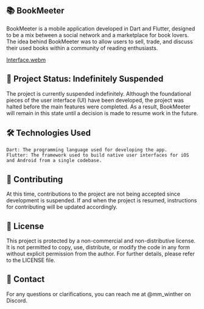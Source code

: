 ## 📚 BookMeeter
BookMeeter is a mobile application developed in Dart and Flutter, designed to be a mix between a social network and a marketplace for book lovers. The idea behind BookMeeter was to allow users to sell, trade, and discuss their used books within a community of reading enthusiasts.

[Interface.webm](https://github.com/user-attachments/assets/0b0c8837-03bb-416a-92b1-5959df5e58c2)

## 🚨 Project Status: Indefinitely Suspended
The project is currently suspended indefinitely. Although the foundational pieces of the user interface (UI) have been developed, the project was halted before the main features were completed. As a result, BookMeeter will remain in this state until a decision is made to resume work in the future.

## 🛠️ Technologies Used
    Dart: The programming language used for developing the app.
    Flutter: The framework used to build native user interfaces for iOS and Android from a single codebase.

## 📝 Contributing
At this time, contributions to the project are not being accepted since development is suspended. If and when the project is resumed, instructions for contributing will be updated accordingly.

## 🚫 License
This project is protected by a non-commercial and non-distributive license. It is not permitted to copy, use, distribute, or modify the code in any form without explicit permission from the author. For further details, please refer to the LICENSE file.

## 📧 Contact
For any questions or clarifications, you can reach me at @mm_winther on Discord.
